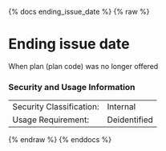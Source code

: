 {% docs ending_issue_date %}
{% raw %}

<a name="ending_issue_date"></a>
# Ending issue date

When plan (plan code) was no longer offered

### Security and Usage Information
|     |     |
| --- | --- |
| Security Classification: | Internal |
| Usage Requirement:       | Deidentified |

{% endraw %}
{% enddocs %}